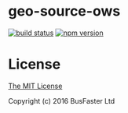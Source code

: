 geo-source-ows
==============

[![build status](https://travis-ci.org/charto/geo-source-ows.svg?branch=master)](http://travis-ci.org/charto/geo-source-ows)
[![npm version](https://img.shields.io/npm/v/geo-source-ows.svg)](https://www.npmjs.com/package/geo-source-ows)

License
=======

[The MIT License](https://raw.githubusercontent.com/charto/geo-source-ows/master/LICENSE)

Copyright (c) 2016 BusFaster Ltd
